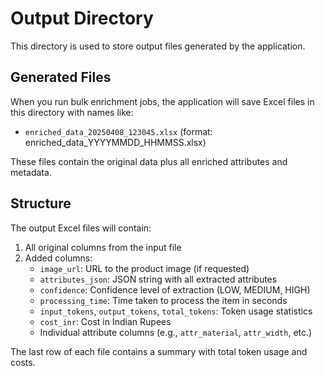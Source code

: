 # Output Directory

This directory is used to store output files generated by the application.

## Generated Files

When you run bulk enrichment jobs, the application will save Excel files in this directory with names like:

- `enriched_data_20250408_123045.xlsx` (format: enriched_data_YYYYMMDD_HHMMSS.xlsx)

These files contain the original data plus all enriched attributes and metadata.

## Structure

The output Excel files will contain:

1. All original columns from the input file
2. Added columns:
   - `image_url`: URL to the product image (if requested)
   - `attributes_json`: JSON string with all extracted attributes
   - `confidence`: Confidence level of extraction (LOW, MEDIUM, HIGH)
   - `processing_time`: Time taken to process the item in seconds
   - `input_tokens`, `output_tokens`, `total_tokens`: Token usage statistics
   - `cost_inr`: Cost in Indian Rupees
   - Individual attribute columns (e.g., `attr_material`, `attr_width`, etc.)

The last row of each file contains a summary with total token usage and costs.